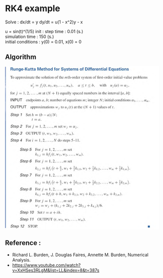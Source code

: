 # RK4 example


Solve : 
dx/dt = y
dy/dt = u(1 - x^2)y - x

u = sin(t)^(1/5)
init : 
        step time : 0.01 (s.)  
        simulation time : 150 (s.)  
        initial conditions : y(0) = 0.01, x(0) = 0  

## Algorithm



![algo](https://github.com/Mephisto-000/ICMS/blob/main/Numerical/algo.png)



## Reference : 

- Richard L. Burden, J. Douglas Faires, Annette M. Burden, Numerical Analysis.
- https://www.youtube.com/watch?v=XxHSes3RLgM&list=LL&index=8&t=387s
